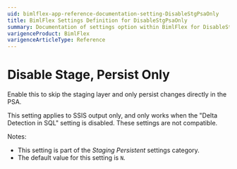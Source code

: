 ```yaml
---
uid: bimlflex-app-reference-documentation-setting-DisableStgPsaOnly
title: BimlFlex Settings Definition for DisableStgPsaOnly
summary: Documentation of settings option within BimlFlex for DisableStgPsaOnly
varigenceProduct: BimlFlex
varigenceArticleType: Reference
---
```


# Disable Stage, Persist Only

Enable this to skip the staging layer and only persist changes directly in the PSA.

This setting applies to SSIS output only, and only works when the "Delta Detection in SQL" setting is disabled. These settings are not compatible.

Notes:

* This setting is part of the *Staging Persistent* settings category.
* The default value for this setting is `N`.
